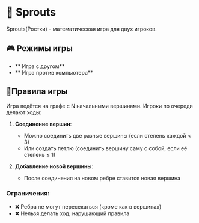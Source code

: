 # 🌱 Sprouts
Sprouts(Ростки) - математическая игра для двух игроков.

## 🎮 Режимы игры
- ** Игра с другом**
- ** Игра против компьютера** 

## 📜Правила игры
Игра ведётся на графе с N начальными вершинами. Игроки по очереди делают ходы:

1. **Соединение вершин**:
   - Можно соединить две разные вершины (если степень каждой < 3)
   - Или создать петлю (соединить вершину саму с собой, если её степень ≤ 1)

2. **Добавление новой вершины**:
   - После соединения на новом ребре ставится новая вершина

### Ограничения:
- ❌ Ребра не могут пересекаться (кроме как в вершинах)
- ❌ Нельзя делать ход, нарушающий правила

